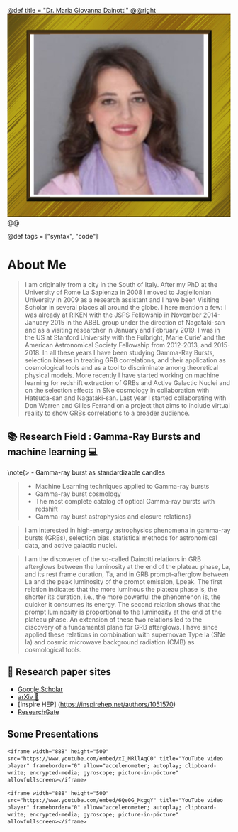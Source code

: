 @def title = "Dr. Maria Giovanna Dainotti"
@@right ![](/assets/Maria-Dainotti.jpg )@@

@def tags = ["syntax", "code"]

# About Me

> I am originally from a city in the South of Italy. After my PhD at the University of Rome La Sapienza in 2008 I moved to Jagiellonian University in 2009 as a research assistant and I have been Visiting Scholar in several places all around the globe. I here mention a few: I was already at RIKEN with the JSPS Fellowship in November 2014-January 2015 in the ABBL group under the direction of Nagataki-san and as a visiting researcher in January and February 2019. I was in the US at Stanford University with the Fulbright, Marie Curie’ and the American Astronomical Society Fellowship from 2012-2013, and 2015-2018. In all these years I have been studying Gamma-Ray Bursts, selection biases in treating GRB correlations, and their application as cosmological tools and as a tool to discriminate among theoretical physical models. More recently I have started working on machine learning for redshift extraction of GRBs and Active Galactic Nuclei and on the selection effects in SNe cosmology in collaboration with Hatsuda-san and Nagataki-san. Last year I started collaborating with Don Warren and Gilles Ferrand on a project that aims to include virtual reality to show GRBs correlations to a broader audience.

## :books:    Research Field : Gamma-Ray Bursts and machine learning    :computer:
  
\note{>  - Gamma-ray burst as standardizable candles
>- Machine Learning techniques applied to Gamma-ray bursts
>- Gamma-ray burst cosmology
>- The most complete catalog of optical Gamma-ray bursts with redshift
>- Gamma-ray burst astrophysics and closure relations}



> I am interested in high-energy astrophysics phenomena in gamma-ray bursts (GRBs), selection bias, statistical methods for astronomical data, and active galactic nuclei.

>  I am the discoverer of the so-called Dainotti relations in GRB afterglows between the luminosity at the end of the plateau phase, La, and its rest frame duration, Ta, and in GRB prompt-afterglow between La and the peak luminosity of the prompt emission, Lpeak. The first relation indicates that the more luminous the plateau phase is, the shorter its duration, i.e., the more powerful the phenomenon is, the quicker it consumes its energy. The second relation shows that the prompt luminosity is proportional to the luminosity at the end of the plateau phase. An extension of these two relations led to the discovery of a fundamental plane for GRB afterglows. I have since applied these relations in combination with supernovae Type Ia (SNe Ia) and cosmic microwave background radiation (CMB) as cosmological tools. 


## 📰  Research paper sites
*  [Google Scholar](https://scholar.google.com/citations?user=1NXy7lIAAAAJ&hl=en)
*  [arXiv 🙂 ](https://arxiv.org/search/?query=Maria+Giovanna+Dainotti&searchtype=author&abstracts=show&order=-announced_date_first&size=50)
*  [Inspire HEP] (https://inspirehep.net/authors/1051570)
*  [ResearchGate](https://www.researchgate.net/profile/Maria-Dainotti)


  

## Some Presentations



~~~
<iframe width="888" height="500" src="https://www.youtube.com/embed/xI_MRllAqC0" title="YouTube video player" frameborder="0" allow="accelerometer; autoplay; clipboard-write; encrypted-media; gyroscope; picture-in-picture" allowfullscreen></iframe>
~~~
~~~
<iframe width="888" height="500" src="https://www.youtube.com/embed/6Qe0G_McgqY" title="YouTube video player" frameborder="0" allow="accelerometer; autoplay; clipboard-write; encrypted-media; gyroscope; picture-in-picture" allowfullscreen></iframe>
~~~
